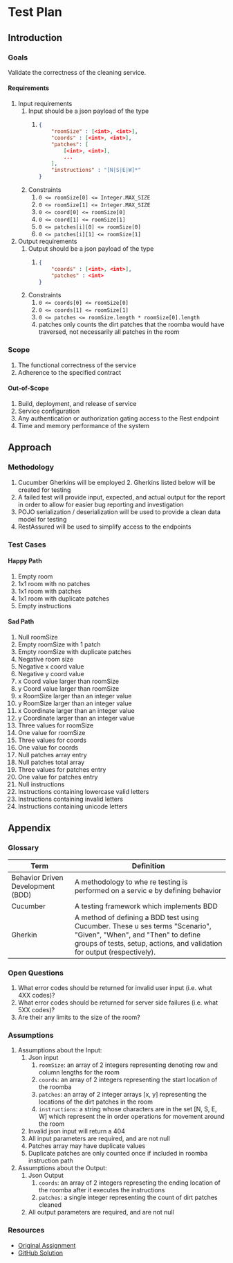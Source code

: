 # Test Plan

## Introduction

### Goals

Validate the correctness of the cleaning service.

#### Requirements

1. Input requirements
    1. Input should be a json payload of the type
        1. ```JSON
           {
               "roomSize" : [<int>, <int>],
               "coords" : [<int>, <int>],
               "patches": [
                   [<int>, <int>],
                   ...
               ],
               "instructions" : "[N|S|E|W]*"
           }
           ```
    2. Constraints
        1. `0 <= roomSize[0] <= Integer.MAX_SIZE`
        2. `0 <= roomSize[1] <= Integer.MAX_SIZE`
        3. `0 <= coord[0] <= roomSize[0]`
        4. `0 <= coord[1] <= roomSize[1]`
        5. `0 <= patches[i][0] <= roomSize[0]`
        6. `0 <= patches[i][1] <= roomSize[1]`
2. Output requirements
    1. Output should be a json payload of the type
        1. ```JSON
           {
               "coords" : [<int>, <int>],
               "patches" : <int>
           }
           ```
    2. Constraints
        1. `0 <= coords[0] <= roomSize[0]`
        2. `0 <= coords[1] <= roomSize[1]`
        3. `0 <= patches <= roomSize.length * roomSize[0].length`
        4. patches only counts the dirt patches that the roomba would have traversed, not necessarily all patches in the
           room

### Scope

1. The functional correctness of the service
2. Adherence to the specified contract

#### Out-of-Scope

1. Build, deployment, and release of service
2. Service configuration
3. Any authentication or authorization gating access to the Rest endpoint
4. Time and memory performance of the system

## Approach

### Methodology

1. Cucumber Gherkins will be employed
    2. Gherkins listed below will be created for testing
2. A failed test will provide input, expected, and actual output for the report in order to allow for easier bug
   reporting and investigation
3. POJO serialization / deserialization will be used to provide a clean data model for testing
4. RestAssured will be used to simplify access to the endpoints

### Test Cases

#### Happy Path

1. Empty room
2. 1x1 room with no patches
3. 1x1 room with patches
4. 1x1 room with duplicate patches
5. Empty instructions

#### Sad Path

1. Null roomSize
2. Empty roomSize with 1 patch
3. Empty roomSize with duplicate patches
4. Negative room size
5. Negative x coord value
6. Negative y coord value
7. x Coord value larger than roomSize
8. y Coord value larger than roomSize
9. x RoomSize larger than an integer value
10. y RoomSize larger than an integer value
11. x Coordinate larger than an integer value
12. y Coordinate larger than an integer value
12. Three values for roomSize
13. One value for roomSize
14. Three values for coords
15. One value for coords
16. Null patches array entry
17. Null patches total array
18. Three values for patches entry
19. One value for patches entry
20. Null instructions
21. Instructions containing lowercase valid letters
22. Instructions containing invalid letters
23. Instructions containing unicode letters

## Appendix

### Glossary

| Term                              | Definition                                                                                                                                                                                      |
|-----------------------------------|-------------------------------------------------------------------------------------------------------------------------------------------------------------------------------------------------|
| Behavior Driven Development (BDD) | A methodology to whe re testing is performed on a servic e by defining behavior                                                                                                                 |
| Cucumber                          | A testing framework  which implements BDD                                                                                                                                                       |
| Gherkin                           | A method of defining a BDD test using Cucumber. These u  ses terms "Scenario", "Given", "When", and "Then" to define groups of tests, setup, actions, and validation for output (respectively). |

### Open Questions

1. What error codes should be returned for invalid user input (i.e. what 4XX codes)?
2. What error codes should be returned for server side failures (i.e. what 5XX codes)?
3. Are their any limits to the size of the room?

### Assumptions

1. Assumptions about the Input:
    1. Json input
        1. `roomSize`: an array of 2 integers representing denoting row and column lengths for the room
        2. `coords`: an array of 2 integers representing the start location of the roomba
        3. `patches`: an array of 2 integer arrays [x, y] representing the locations of the dirt patches in the room
        4. `instructions`: a string whose characters are in the set [N, S, E, W] which represent the in order operations
           for movement around the room
    2. Invalid json input will return a 404
    3. All input parameters are required, and are not null
    4. Patches array may have duplicate values
    5. Duplicate patches are only counted once if included in roomba instruction path
2. Assumptions about the Output:
    1. Json Output
        1. `coords`: an array of 2 integers represeting the ending location of the roomba after it executes the
           instructions
        2. `patches`: a single integer representing the count of dirt patches cleaned
    2. All output parameters are required, and are not null

### Resources

- [Original Assignment](https://bitbucket.org/platformscience/pltsci-sdet-assignment/src/main/)
- [GitHub Solution](https://github.com/csschmid/pltsci-sdet-test-suite/tree/main)
